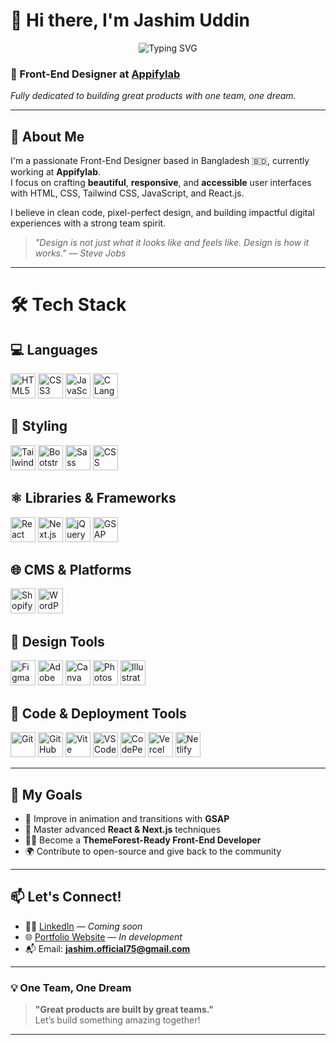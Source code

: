 # 👋 Hi there, I'm Jashim Uddin

<p align="center">
  <img src="https://readme-typing-svg.demolab.com?font=Fira+Code&size=24&duration=4000&pause=1000&center=true&vCenter=true&width=435&lines=Front-End+Designer+at+Appifylab;Building+Pixel+Perfect+UI;One+Team+One+Dream;Loving+React+%26+Tailwind+CSS" alt="Typing SVG" />
</p>

### 🎨 Front-End Designer at [Appifylab](https://appifylab.com)
*Fully dedicated to building great products with one team, one dream.*

---

## 🚀 About Me

I'm a passionate Front-End Designer based in Bangladesh 🇧🇩, currently working at **Appifylab**.  
I focus on crafting **beautiful**, **responsive**, and **accessible** user interfaces with HTML, CSS, Tailwind CSS, JavaScript, and React.js.

I believe in clean code, pixel-perfect design, and building impactful digital experiences with a strong team spirit.  
> _"Design is not just what it looks like and feels like. Design is how it works." — Steve Jobs_

---

# 🛠 Tech Stack

## 💻 Languages  
<img src="https://img.icons8.com/color/48/html-5.png" alt="HTML5" width="40"/>
<img src="https://img.icons8.com/color/48/css3.png" alt="CSS3" width="40"/>
<img src="https://img.icons8.com/color/48/javascript.png" alt="JavaScript" width="40"/>
<img src="https://img.icons8.com/color/48/c-programming.png" alt="C Language" width="40"/>

## 🎨 Styling  
<img src="https://img.icons8.com/color/48/tailwindcss.png" alt="Tailwind CSS" width="40"/>
<img src="https://img.icons8.com/color/48/bootstrap.png" alt="Bootstrap" width="40"/>
<img src="https://img.icons8.com/color/48/sass.png" alt="Sass" width="40"/>
<img src="https://img.icons8.com/color/48/css3.png" alt="CSS Modules" width="40"/>

## ⚛️ Libraries & Frameworks  
<img src="https://img.icons8.com/color/48/react-native.png" alt="React" width="40"/>
<img src="https://cdn.worldvectorlogo.com/logos/next-js.svg" alt="Next.js" width="40"/>
<img src="https://img.icons8.com/color/48/jquery.png" alt="jQuery" width="40"/>
<img src="https://raw.githubusercontent.com/gsap/branding/master/logo.png" alt="GSAP" width="40"/>

## 🌐 CMS & Platforms  
<img src="https://cdn.worldvectorlogo.com/logos/shopify.svg" alt="Shopify" width="40"/>
<img src="https://cdn.worldvectorlogo.com/logos/wordpress-icon.svg" alt="WordPress" width="40"/>

## 🎨 Design Tools  
<img src="https://img.icons8.com/color/48/figma--v1.png" alt="Figma" width="40"/>
<img src="https://img.icons8.com/color/48/adobe-xd.png" alt="Adobe XD" width="40"/>
<img src="https://img.icons8.com/color/48/canva.png" alt="Canva" width="40"/>
<img src="https://img.icons8.com/color/48/adobe-photoshop.png" alt="Photoshop" width="40"/>
<img src="https://img.icons8.com/color/48/adobe-illustrator.png" alt="Illustrator" width="40"/>

## 🧰 Code & Deployment Tools  
<img src="https://img.icons8.com/color/48/git.png" alt="Git" width="40"/>
<img src="https://img.icons8.com/ios-filled/48/github.png" alt="GitHub" width="40"/>
<img src="https://vitejs.dev/logo.svg" alt="Vite" width="40"/>
<img src="https://img.icons8.com/color/48/visual-studio-code-2019.png" alt="VS Code" width="40"/>
<img src="https://img.icons8.com/ios-filled/48/codepen.png" alt="CodePen" width="40"/>
<img src="https://assets.vercel.com/image/upload/front/favicon/vercel/favicon.ico" alt="Vercel" width="40"/>
<img src="https://www.netlify.com/v3/img/components/logomark.png" alt="Netlify" width="40"/>

---

## 📌 My Goals

- 🔄 Improve in animation and transitions with **GSAP**
- 🧠 Master advanced **React & Next.js** techniques
- 🧑‍💻 Become a **ThemeForest-Ready Front-End Developer**
- 🌍 Contribute to open-source and give back to the community

---

## 📫 Let's Connect!

- 🧑‍💼 [LinkedIn](https://linkedin.com) — *Coming soon*
- 🌐 [Portfolio Website](https://your-portfolio.com) — *In development*
- 📬 Email: **jashim.official75@gmail.com**

---

### 💡 One Team, One Dream

> **"Great products are built by great teams."**  
Let’s build something amazing together!

---
